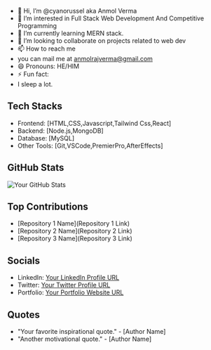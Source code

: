 - 👋 Hi, I’m @cyanorussel aka Anmol Verma
- 👀 I’m interested in Full Stack Web Development And Competitive Programming
- 🌱 I’m currently learning MERN stack.
- 💞️ I’m looking to collaborate on projects related to web dev
- 📫 How to reach me
- you can mail me at anmolrajverma@gmail.com
- 😄 Pronouns: HE/HIM
- ⚡ Fun fact:
- I sleep a lot.
## Tech Stacks
- Frontend: [HTML,CSS,Javascript,Tailwind Css,React]
- Backend: [Node.js,MongoDB]
- Database: [MySQL]
- Other Tools: [Git,VSCode,PremierPro,AfterEffects]

## GitHub Stats
![Your GitHub Stats](https://github-readme-stats.vercel.app/api?username=cyanorussel&show_icons=true&theme=radical)

## Top Contributions
- [Repository 1 Name](Repository 1 Link)
- [Repository 2 Name](Repository 2 Link)
- [Repository 3 Name](Repository 3 Link)

## Socials
- LinkedIn: [Your LinkedIn Profile URL](https://www.linkedin.com/your_profile)
- Twitter: [Your Twitter Profile URL](https://twitter.com/your_profile)
- Portfolio: [Your Portfolio Website URL](https://www.your_portfolio.com)

## Quotes
- "Your favorite inspirational quote." - [Author Name]
- "Another motivational quote." - [Author Name]

<!---
cyanorussel/cyanorussel is a ✨ special ✨ repository because its `README.md` (this file) appears on your GitHub profile.
You can click the Preview link to take a look at your changes.
--->
